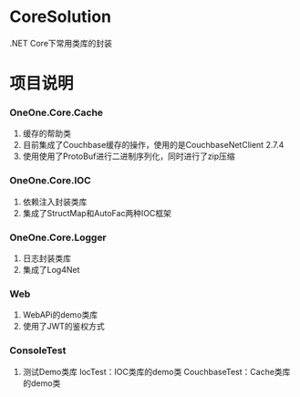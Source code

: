 # CoreSolution
.NET Core下常用类库的封装
# 项目说明
### OneOne.Core.Cache
1. 缓存的帮助类
2. 目前集成了Couchbase缓存的操作，使用的是CouchbaseNetClient 2.7.4
3. 使用使用了ProtoBuf进行二进制序列化，同时进行了zip压缩

### OneOne.Core.IOC
1. 依赖注入封装类库
2. 集成了StructMap和AutoFac两种IOC框架


### OneOne.Core.Logger
1. 日志封装类库
2. 集成了Log4Net

### Web
1. WebAPi的demo类库
2. 使用了JWT的鉴权方式

### ConsoleTest
1. 测试Demo类库
IocTest：IOC类库的demo类
CouchbaseTest：Cache类库的demo类
